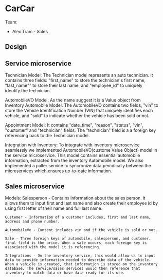 # CarCar

Team:

* Alex Tram - Sales

## Design

## Service microservice

Technician Model: The Technician model represents an auto technician. It contains three fields: "first_name" to store the technician's first name, "last_name"" to store their last name, and "employee_id" to uniquely identify the technician.

AutomobileVO Model: As the name suggest it is a Value object from Inventory Automobile Model. The AutomobileVO contains two fields, "vin" to store the Vehicle Identification Number (VIN) that uniquely identifies each vehicle, and "sold" to indicate whether the vehicle has been sold or not.

Appointment Model: It contains "date_time", "reason", "status", "vin", "customer" and "technician" fields. The "technician" field is a   a foreign key referencing back to the Technician model.

Integration with Inventory:
To integrate with inventory microservice seamlessly we implemented AutomobileVO(custome Value Object) model in the service microservice. This model contains essential automobile information, extracted from the inventory Automobile model. We also implemented a poller service to syncronize data perodically between the microservices which ensures up-to-date information.



## Sales microservice

Models:
    Salesperson - Contains information about the sales person.
    it allows them to input first and last name and also create
    their employee id by using first letter of their name and full
    last name.

    Customer - Information of a customer includes, first and last name,
    address and phone number.

    AutomobileVo - Content includes vin and if the vehicle is sold or not.

    Sale - Three foreign keys of automobile, salesperson, and customer. final field is the price. When a sale occurs, each foreign key is associated with the model it is referencing.

    Integrations - On the inventory service, this would allow us to input data to provide information needed to describe data of the vehicle. When a vehicle is created, that information is stored on the inventory database. The service/sales services would then reference that inventory to match data or have data ready for its use.
